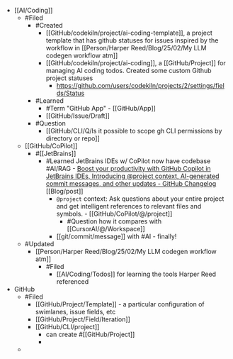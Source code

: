 - [[AI/Coding]]
	- #Filed
		- #Created
			- [[GitHub/codekiln/project/ai-coding-template]], a project template that has github statuses for issues inspired by the workflow in [[Person/Harper Reed/Blog/25/02/My LLM codegen workflow atm]]
			- [[GitHub/codekiln/project/ai-coding]], a [[GitHub/Project]] for managing AI coding todos. Created some custom Github project statuses
				- https://github.com/users/codekiln/projects/2/settings/fields/Status
		- #Learned
			- #Term "GitHub App" - [[GitHub/App]]
			- [[GitHub/Issue/Draft]]
		- #Question
			- [[GitHub/CLI/Q/Is it possible to scope gh CLI permissions by directory or repo]]
	- [[GitHub/CoPilot]]
		- #[[JetBrains]]
			- #Learned JetBrains IDEs w/ CoPilot now have codebase #AI/RAG - [Boost your productivity with GitHub Copilot in JetBrains IDEs, Introducing @project context, AI-generated commit messages, and other updates - GitHub Changelog](https://github.blog/changelog/2025-02-19-boost-your-productivity-with-github-copilot-in-jetbrains-ides-introducing-project-context-ai-generated-commit-messages-and-other-updates/) [[Blog/post]]
				- `@project` context: Ask questions about your entire project and get intelligent references to relevant files and symbols. - [[GitHub/CoPilot/@/project]]
					- #Question how it compares with [[CursorAI/@/Workspace]]
				- [[git/commit/message]] with #AI - finally!
	- #Updated
		- [[Person/Harper Reed/Blog/25/02/My LLM codegen workflow atm]]
			- #Filed
				- [[AI/Coding/Todos]] for learning the tools Harper Reed referenced
- GitHub
	- #Filed
		- [[GitHub/Project/Template]] - a particular configuration of swimlanes, issue fields, etc
		- [[GitHub/Project/Field/Iteration]]
		- [[GitHub/CLI/project]]
			- can create #[[GitHub/Project]]
			-
	-